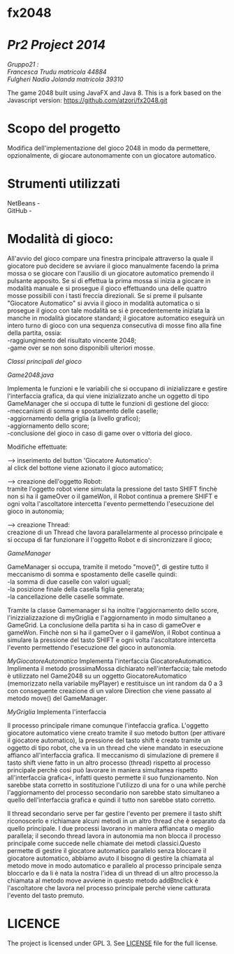 fx2048
======
*Pr2 Project 2014*
==================
*Gruppo21 :*<BR>
*Francesca Trudu matricola 44884*<BR>
*Fulgheri Nadia Jolanda matricola 39310*


The game 2048 built using JavaFX and Java 8. 
This is a fork based on the Javascript version: https://github.com/atzori/fx2048.git




Scopo del progetto
==================
Modifica dell'implementazione del gioco 2048 in modo da permettere, opzionalmente, di giocare autonomamente con un giocatore automatico. 



Strumenti utilizzati
====================
NetBeans - <BR>
GitHub - <BR>


Modalità di gioco:
=================
All'avvio del gioco compare una finestra principale attraverso la quale il giocatore può decidere se avviare il gioco manualmente facendo la prima mossa o se giocare con l'ausilio di un giocatore automatico premendo il pulsante apposito.
Se si di effettua la prima mossa si inizia a giocare in modalità manuale e si prosegue il gioco effettuando una delle quattro mosse possibili con i tasti freccia direzionali.
Se si preme il pulsante "Giocatore Automatico" si avvia il gioco in modalità automatica o si prosegue il gioco con tale modalità se si è precedentemente iniziata la manche in modalità giocatore standard; 
il giocatore automatico eseguirà un intero turno di gioco con una sequenza consecutiva di mosse fino alla fine della partita, ossia: <BR>
-raggiungimento del risultato vincente 2048; <BR>
-game over se non sono disponibili ulteriori mosse.



*Classi principali del gioco*

*Game2048.java*

Implementa le funzioni e le variabili che si occupano di inizializzare e gestire l'interfaccia grafica,
da qui viene inizializzato anche un oggetto di tipo GameManager che si occupa di tutte le funzioni di gestione del gioco:<BR>
-meccanismi di somma e spostamento delle caselle; <BR>
-aggiornamento della griglia (a livello grafico); <BR> 
-aggiornamento dello score; <BR>
-conclusione del gioco in caso di game over o vittoria del gioco.

Modifiche effettuate:

—>  inserimento del button 'Giocatore Automatico': <BR> 
al click del bottone viene azionato il gioco automatico;

—>  creazione dell'oggetto Robot:<BR> 
tramite l'oggetto robot viene simulata la pressione del tasto SHIFT finchè non si ha il gameOver o il gameWon, il Robot continua a premere SHIFT e ogni volta l'ascoltatore intercetta l'evento permettendo l'esecuzione del gioco in autonomia;

—>  creazione Thread: <BR> 
creazione di un Thread che lavora parallelarmente al processo principale e si occupa di far funzionare il l'oggetto Robot e di sincronizzare il gioco;


*GameManager*

GameManager si occupa, tramite il metodo "move()", di gestire tutto il meccanismo di somma e spostamento delle caselle quindi: <BR>
-la somma di due caselle con valori uguali; <BR> 
-la posizione finale della casella figlia generata; <BR> 
-la cancellazione delle caselle sommate. <BR>

Tramite la classe Gamemanager si ha inoltre l'aggiornamento dello score, l'inizzializzazione di myGriglia e l'aggiornamento in modo simultaneo a GameGrid.
La conclusione della partita si ha in caso di gameOver e gameWon.
Finchè non si ha il gameOver o il gameWon, il Robot continua a simulare la pressione del tasto SHIFT e ogni volta l'ascoltatore intercetta l'evento permettendo l'esecuzione del gioco in autonomia.


*MyGiocatoreAutomatico*
Implementa l'interfaccia GiocatoreAutomatico.
Implimenta il metodo prossimaMossa dichiarato nell'interfaccia; tale metodo è utilizzato nel Game2048 su un oggetto GiocatoreAutomatico (memorizzato nella variabile myPlayer) e restituisce un int random da 0 a 3 con conseguente creazione di un valore Direction che viene passato al metodo move() del GameManager. 

*MyGriglia*
Implementa l'interfaccia 





Il processo principale rimane comunque l'intefaccia grafica. L'oggetto giocatore automatico viene creato tramite il suo metodo button (per attivare il giocatore automatico), la pressione del tasto shift è creato tramite un oggetto di tipo robot, che va in un thread che viene mandato in esecuzione affianco all'interfaccia grafica. Il meccanismo di simulazione di premere il tasto shift viene fatto in un altro processo (thread) rispetto al processo principale perchè cosi può lavorare in maniera simultanea rispetto all'interfaccia grafica<, infatti questo permette il suo funzionamento. Non sarebbe stata corretto in sostituzione l'utilizzo di una for o una while perchè l'aggiornamento del processo secondario non sarebbe stato simultaneo a quello dell'interfaccia grafica e quindi il tutto non sarebbe stato corretto.

Il thread secondario serve per far gestire l'evento per premere il tasto shift riconoscerlo e richiamare alcuni metodi in un altro thread che è separato da quello principale. I due processi lavorano in maniera affiancata o meglio parallela; il secondo thread lavora in autonomia ma non blocca il processo principale come succede nelle chiamate dei metodi classici.Questo permette di gestire il giocatore automatico parallelo senza bloccare il giocatore automatico, abbiamo avuto il bisogno di gestire la chiamata al metodo move in modo automatico e parallelo al processo principale senza bloccarlo e da li è nata la nostra l'idea di un thread di un altro processo.la chiamata al metodo move avviene in questo metodo addBtnclick è l'ascoltatore che lavora nel processo principale perchè viene catturata l'evento del tasto premuto.



LICENCE
=======

The project is licensed under GPL 3. See [LICENSE](https://raw.githubusercontent.com/brunoborges/fx2048/master/LICENSE)
file for the full license.

